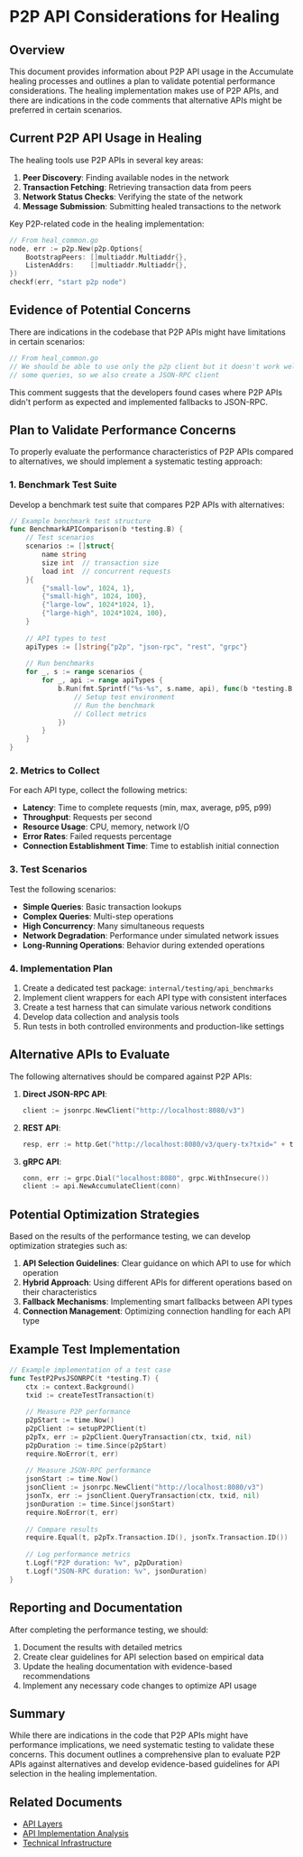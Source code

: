 # P2P API Considerations for Healing

<!-- AI-METADATA
type: technical_guide
version: 1.0
topic: p2p_apis
subtopics: ["performance", "alternatives", "healing_implementation"]
related_code: ["tools/cmd/debug/heal_common.go", "pkg/api/v3/p2p/dial.go"]
tags: ["healing", "p2p", "performance", "api", "ai_optimized"]
-->

## Overview

This document provides information about P2P API usage in the Accumulate healing processes and outlines a plan to validate potential performance considerations. The healing implementation makes use of P2P APIs, and there are indications in the code comments that alternative APIs might be preferred in certain scenarios.

## Current P2P API Usage in Healing

The healing tools use P2P APIs in several key areas:

1. **Peer Discovery**: Finding available nodes in the network
2. **Transaction Fetching**: Retrieving transaction data from peers
3. **Network Status Checks**: Verifying the state of the network
4. **Message Submission**: Submitting healed transactions to the network

Key P2P-related code in the healing implementation:

```go
// From heal_common.go
node, err := p2p.New(p2p.Options{
    BootstrapPeers: []multiaddr.Multiaddr{},
    ListenAddrs:    []multiaddr.Multiaddr{},
})
checkf(err, "start p2p node")
```

## Evidence of Potential Concerns

There are indications in the codebase that P2P APIs might have limitations in certain scenarios:

```go
// From heal_common.go
// We should be able to use only the p2p client but it doesn't work well for
// some queries, so we also create a JSON-RPC client
```

This comment suggests that the developers found cases where P2P APIs didn't perform as expected and implemented fallbacks to JSON-RPC.

## Plan to Validate Performance Concerns

To properly evaluate the performance characteristics of P2P APIs compared to alternatives, we should implement a systematic testing approach:

### 1. Benchmark Test Suite

Develop a benchmark test suite that compares P2P APIs with alternatives:

```go
// Example benchmark test structure
func BenchmarkAPIComparison(b *testing.B) {
    // Test scenarios
    scenarios := []struct{
        name string
        size int  // transaction size
        load int  // concurrent requests
    }{
        {"small-low", 1024, 1},
        {"small-high", 1024, 100},
        {"large-low", 1024*1024, 1},
        {"large-high", 1024*1024, 100},
    }
    
    // API types to test
    apiTypes := []string{"p2p", "json-rpc", "rest", "grpc"}
    
    // Run benchmarks
    for _, s := range scenarios {
        for _, api := range apiTypes {
            b.Run(fmt.Sprintf("%s-%s", s.name, api), func(b *testing.B) {
                // Setup test environment
                // Run the benchmark
                // Collect metrics
            })
        }
    }
}
```

### 2. Metrics to Collect

For each API type, collect the following metrics:

- **Latency**: Time to complete requests (min, max, average, p95, p99)
- **Throughput**: Requests per second
- **Resource Usage**: CPU, memory, network I/O
- **Error Rates**: Failed requests percentage
- **Connection Establishment Time**: Time to establish initial connection

### 3. Test Scenarios

Test the following scenarios:

- **Simple Queries**: Basic transaction lookups
- **Complex Queries**: Multi-step operations
- **High Concurrency**: Many simultaneous requests
- **Network Degradation**: Performance under simulated network issues
- **Long-Running Operations**: Behavior during extended operations

### 4. Implementation Plan

1. Create a dedicated test package: `internal/testing/api_benchmarks`
2. Implement client wrappers for each API type with consistent interfaces
3. Create a test harness that can simulate various network conditions
4. Develop data collection and analysis tools
5. Run tests in both controlled environments and production-like settings

## Alternative APIs to Evaluate

The following alternatives should be compared against P2P APIs:

1. **Direct JSON-RPC API**:
   ```go
   client := jsonrpc.NewClient("http://localhost:8080/v3")
   ```

2. **REST API**:
   ```go
   resp, err := http.Get("http://localhost:8080/v3/query-tx?txid=" + txid)
   ```

3. **gRPC API**:
   ```go
   conn, err := grpc.Dial("localhost:8080", grpc.WithInsecure())
   client := api.NewAccumulateClient(conn)
   ```

## Potential Optimization Strategies

Based on the results of the performance testing, we can develop optimization strategies such as:

1. **API Selection Guidelines**: Clear guidance on which API to use for which operation
2. **Hybrid Approach**: Using different APIs for different operations based on their characteristics
3. **Fallback Mechanisms**: Implementing smart fallbacks between API types
4. **Connection Management**: Optimizing connection handling for each API type

## Example Test Implementation

```go
// Example implementation of a test case
func TestP2PvsJSONRPC(t *testing.T) {
    ctx := context.Background()
    txid := createTestTransaction(t)
    
    // Measure P2P performance
    p2pStart := time.Now()
    p2pClient := setupP2PClient(t)
    p2pTx, err := p2pClient.QueryTransaction(ctx, txid, nil)
    p2pDuration := time.Since(p2pStart)
    require.NoError(t, err)
    
    // Measure JSON-RPC performance
    jsonStart := time.Now()
    jsonClient := jsonrpc.NewClient("http://localhost:8080/v3")
    jsonTx, err := jsonClient.QueryTransaction(ctx, txid, nil)
    jsonDuration := time.Since(jsonStart)
    require.NoError(t, err)
    
    // Compare results
    require.Equal(t, p2pTx.Transaction.ID(), jsonTx.Transaction.ID())
    
    // Log performance metrics
    t.Logf("P2P duration: %v", p2pDuration)
    t.Logf("JSON-RPC duration: %v", jsonDuration)
}
```

## Reporting and Documentation

After completing the performance testing, we should:

1. Document the results with detailed metrics
2. Create clear guidelines for API selection based on empirical data
3. Update the healing documentation with evidence-based recommendations
4. Implement any necessary code changes to optimize API usage

## Summary

While there are indications in the code that P2P APIs might have performance implications, we need systematic testing to validate these concerns. This document outlines a comprehensive plan to evaluate P2P APIs against alternatives and develop evidence-based guidelines for API selection in the healing implementation.

## Related Documents

- [API Layers](./05_api_layers.md)
- [API Implementation Analysis](./healing_api_comparison.md)
- [Technical Infrastructure](./00c_technical_index.md)
